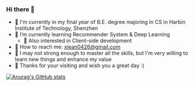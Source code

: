 ### Hi there 👋

- 📖 I'm currently in my final year of B.E. degree majoring in CS in Harbin Institute of Technology, Shenzhen
- 🤔 I’m currently learning Recommender System & Deep Learning
  - 🤩 Also interested in Client-side development
- 📮 How to reach me: xiean0426@gmail.com
- 🤯 I may not strong enough to master all the skills, but I'm very willing to learn new things and enhance my value
- 🎉 Thanks for your visiting and wish you a great day :)

[![Anurag's GitHub stats](https://github-readme-stats.vercel.app/api?username=A-l-an&show_icons=true&count_private=true&hide=prs&include_all_commits=true)](https://github.com/anuraghazra/github-readme-stats)
